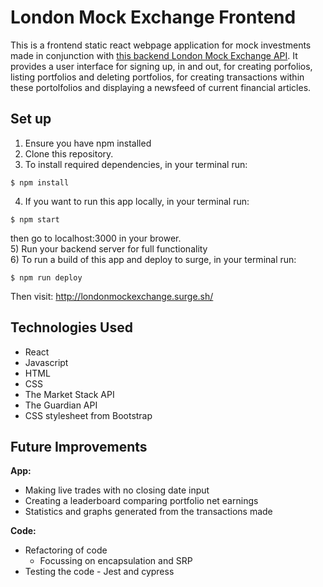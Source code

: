 # London Mock Exchange Frontend
This is a frontend static react webpage application for mock investments made in conjunction with [this backend London Mock Exchange API](https://github.com/arabellaknowles/london-mock-exchange-backend). It provides a user interface for signing up, in and out, for creating porfolios, listing portfolios and deleting portfolios, for creating transactions within these portolfolios and displaying a newsfeed of current financial articles. 

## Set up
1) Ensure you have npm installed
2) Clone this repository.
3) To install required dependencies, in your terminal run:
```
$ npm install
```
4) If you want to run this app locally, in your terminal run:
```
$ npm start
```
then go to localhost:3000 in your brower.  
5) Run your backend server for full functionality   
6) To run a build of this app and deploy to surge, in your terminal run:
```
$ npm run deploy
```
Then visit: http://londonmockexchange.surge.sh/

## Technologies Used
- React
- Javascript
- HTML
- CSS
- The Market Stack API 
- The Guardian API
- CSS stylesheet from Bootstrap

## Future Improvements
**App:**  

- Making live trades with no closing date input
- Creating a leaderboard comparing portfolio net earnings
- Statistics and graphs generated from the transactions made 

**Code:**   
- Refactoring of code
  - Focussing on encapsulation and SRP
- Testing the code - Jest and cypress
